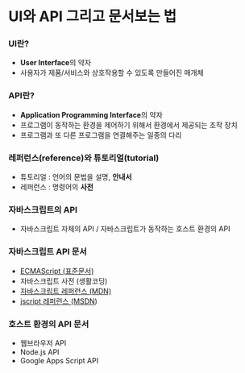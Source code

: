 # UI와 API 그리고 문서보는 법

### UI란?

* **User Interface**의 약자
* 사용자가 제품/서비스와 상호작용할 수 있도록 만들어진 매개체

### API란?

* **Application Programming Interface**의 약자
* 프로그램이 동작하는 환경을 제어하기 위해서 환경에서 제공되는 조작 장치
* 프로그램과 또 다른 프로그램을 연결해주는 일종의 다리

### 레퍼런스\(reference\)와 튜토리얼\(tutorial\)

* 튜토리얼 : 언어의 문법을 설명, **안내서**
* 레퍼런스 : 명령어의 **사전**

### 자바스크립트의 API

* 자바스크립트 자체의 API / 자바스크립트가 동작하는 호스트 환경의 API

### 자바스크립트 API 문서

* [ECMAScript \(표준문서\) ](http://www.ecma-international.org/publications/standards/Ecma-262.htm)
* 자바스크립트 사전 \(생활코딩\)
* [자바스크립트 레퍼런스 \(MDN\)](https://developer.mozilla.org/en-US/docs/Web/JavaScript/Reference) 
* [jscript 레퍼런스 \(MSDN](%20https://docs.microsoft.com/ko-kr/previous-versions/visualstudio/visual-studio-2010/z688wt03%28v=vs.100%29?redirectedfrom=MSDN)\)

### 호스트 환경의 API 문서

* 웹브라우저 API
* Node.js API
* Google Apps Script API

